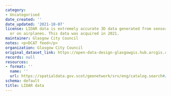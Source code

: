 ```yaml
---
category:
- Uncategorised
date_created: ''
date_updated: '2021-10-07'
license: LIDAR data is extremely accurate 3D data generated from sensors on the ground
  or on airplanes. This data was acquired in 2021.
maintainer: Glasgow City Council
notes: <p>DCAT feed</p>
organization: Glasgow City Council
original_dataset_link: https://open-data-design-glasgowgis.hub.arcgis.com/documents/GlasgowGIS::lidar-data
records: null
resources:
- format: ''
  name: ''
  url: https://spatialdata.gov.scot/geonetwork/srv/eng/catalog.search#/metadata/63c46ac1-b10f-4453-968e-b1e95be0e47d
schema: default
title: LIDAR data
---
```

